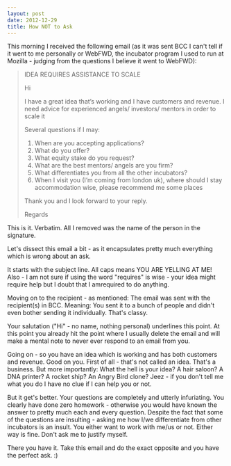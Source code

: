 ```yaml
---
layout: post
date: 2012-12-29
title: How NOT to Ask
---
```

This morning I received the following email (as it was sent BCC I can't tell if it went to me personally or WebFWD, the incubator program I used to run at Mozilla - judging from the questions I believe it went to WebFWD):

> IDEA REQUIRES ASSISTANCE TO SCALE
> 
> Hi
> 
> I have a great idea that’s working and I have customers and revenue. I need advice for experienced angels/ investors/ mentors in order to scale it
> 
> Several questions if I may:
> 
> 1) When are you accepting applications?
> 2) What do you offer?
> 3) What equity stake do you request?
> 4) What are the best mentors/ angels are you firm?
> 5) What differentiates you from all the other incubators?
> 6) When I visit you (I’m coming from london uk), where should I stay accommodation wise, please recommend me some places
> 
> Thank you and I look forward to your reply.
> 
> Regards

This is it. Verbatim. All I removed was the name of the person in the signature.

Let's dissect this email a bit - as it encapsulates pretty much everything which is wrong about an ask.

It starts with the subject line. All caps means YOU ARE YELLING AT ME! Also - I am not sure if using the word "requires" is wise - your idea might require help but I doubt that I amrequired to do anything.

Moving on to the recipient - as mentioned: The email was sent with the recipient(s) in BCC. Meaning: You sent it to a bunch of people and didn't even bother sending it individually. That's classy.

Your salutation ("Hi" - no name, nothing personal) underlines this point. At this point you already hit the point where I usually delete the email and will make a mental note to never ever respond to an email from you.

Going on - so you have an idea which is working and has both customers and revenue. Good on you. First of all - that's not called an idea. That's a business. But more importantly: What the hell is your idea? A hair saloon? A DNA printer? A rocket ship? An Angry Bird clone? Jeez - if you don't tell me what you do I have no clue if I can help you or not.

But it get's better. Your questions are completely and utterly infuriating. You clearly have done zero homework - otherwise you would have known the answer to pretty much each and every question. Despite the fact that some of the questions are insulting - asking me how I/we differentiate from other incubators is an insult. You either want to work with me/us or not. Either way is fine. Don't ask me to justify myself.

There you have it. Take this email and do the exact opposite and you have the perfect ask. :)